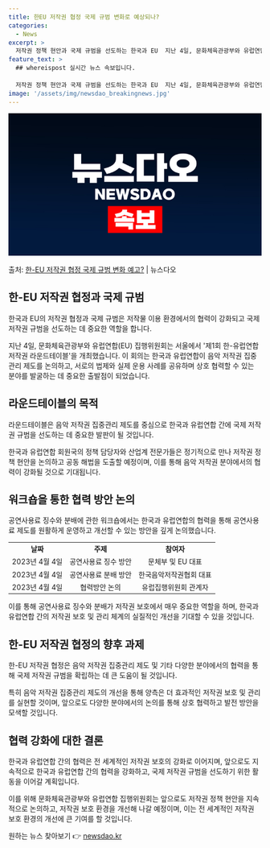 ```yaml
---
title: 한EU 저작권 협정 국제 규범 변화로 예상되나?
categories:
  - News
excerpt: >
  저작권 정책 현안과 국제 규범을 선도하는 한국과 EU  지난 4일, 문화체육관광부와 유럽연합(EU) 집행위원…
feature_text: >
  ## whereispost 실시간 뉴스 속보입니다.

  저작권 정책 현안과 국제 규범을 선도하는 한국과 EU  지난 4일, 문화체육관광부와 유럽연합(EU) 집행위원…
image: '/assets/img/newsdao_breakingnews.jpg'
---
```


![뉴스다오 속보](/assets/img/newsdao_breakingnews.jpg)

<p>출처: <a href="https://newsdao.kr/4644" rel="dofollow">한-EU 저작권 협정 국제 규범 변화 예고?</a> | 뉴스다오</p>

<h2 data-ke-size="size18">한-EU 저작권 협정과 국제 규범</h2>
한국과 EU의 저작권 협정과 국제 규범은 저작물 이용 환경에서의 협력이 강화되고 국제 저작권 규범을 선도하는 데 중요한 역할을 합니다.

<p data-ke-size="size16">지난 4일, 문화체육관광부와 유럽연합(EU) 집행위원회는 서울에서 '제1회 한-유럽연합 저작권 라운드테이블'을 개최했습니다. 이 회의는 한국과 유럽연합이 음악 저작권 집중관리 제도를 논의하고, 서로의 법제와 실제 운용 사례를 공유하며 상호 협력할 수 있는 분야를 발굴하는 데 중요한 출발점이 되었습니다.</p>

<h2 data-ke-size="size18">라운드테이블의 목적</h2>
라운드테이블은 음악 저작권 집중관리 제도를 중심으로 한국과 유럽연합 간에 국제 저작권 규범을 선도하는 데 중요한 발판이 될 것입니다.

<p data-ke-size="size16">한국과 유럽연합 회원국의 정책 담당자와 산업계 전문가들은 정기적으로 만나 저작권 정책 현안을 논의하고 공동 해법을 도출할 예정이며, 이를 통해 음악 저작권 분야에서의 협력이 강화될 것으로 기대됩니다.</p>

<h2 data-ke-size="size18">워크숍을 통한 협력 방안 논의</h2>
공연사용료 징수와 분배에 관한 워크숍에서는 한국과 유럽연합의 협력을 통해 공연사용료 제도를 원활하게 운영하고 개선할 수 있는 방안을 깊게 논의했습니다.

<table>
	<tr>
		<td style="text-align: center; height: 17px;"><b>날짜</b></td>
		<td style="text-align: center; height: 17px;"><b>주제</b></td>
		<td style="text-align: center; height: 17px;"><b>참여자</b></td>
	</tr>
	<tr>
		<td style="text-align: center; height: 17px;">2023년 4월 4일</td>
		<td style="text-align: center; height: 17px;">공연사용료 징수 방안</td>
		<td style="text-align: center; height: 17px;">문체부 및 EU 대표</td>
	</tr>
	<tr>
		<td style="text-align: center; height: 17px;">2023년 4월 4일</td>
		<td style="text-align: center; height: 17px;">공연사용료 분배 방안</td>
		<td style="text-align: center; height: 17px;">한국음악저작권협회 대표</td>
	</tr>
	<tr>
		<td style="text-align: center; height: 17px;">2023년 4월 4일</td>
		<td style="text-align: center; height: 17px;">협력방안 논의</td>
		<td style="text-align: center; height: 17px;">유럽집행위원회 관계자</td>
	</tr>
</table>

<p data-ke-size="size16">이를 통해 공연사용료 징수와 분배가 저작권 보호에서 매우 중요한 역할을 하며, 한국과 유럽연합 간의 저작권 보호 및 관리 체계의 실질적인 개선을 기대할 수 있을 것입니다.</p>

<h2 data-ke-size="size18">한-EU 저작권 협정의 향후 과제</h2>
한-EU 저작권 협정은 음악 저작권 집중관리 제도 및 기타 다양한 분야에서의 협력을 통해 국제 저작권 규범을 확립하는 데 큰 도움이 될 것입니다.

<p data-ke-size="size16">특히 음악 저작권 집중관리 제도의 개선을 통해 양측은 더 효과적인 저작권 보호 및 관리를 실현할 것이며, 앞으로도 다양한 분야에서의 논의를 통해 상호 협력하고 발전 방안을 모색할 것입니다.</p>

<h2 data-ke-size="size18">협력 강화에 대한 결론</h2>
한국과 유럽연합 간의 협력은 전 세계적인 저작권 보호의 강화로 이어지며, 앞으로도 지속적으로 한국과 유럽연합 간의 협력을 강화하고, 국제 저작권 규범을 선도하기 위한 활동을 이어갈 계획입니다.

<p data-ke-size="size16">이를 위해 문화체육관광부와 유럽연합 집행위원회는 앞으로도 저작권 정책 현안을 지속적으로 논의하고, 저작권 보호 환경을 개선해 나갈 예정이며, 이는 전 세계적인 저작권 보호 환경의 개선에 큰 기여를 할 것입니다.</p>

<p data-ke-size="size16"></p>
 

원하는 뉴스 찾아보기 👉 <a href="https://newsdao.kr" rel="dofollow">newsdao.kr</a>


